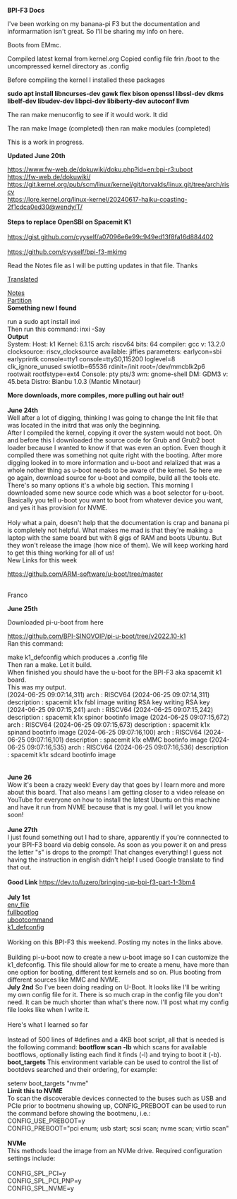 **BPI-F3 Docs**

I've been working on my banana-pi F3 but the documentation and informarmation isn't great. So I'll be sharing my info on here.

Boots from EMmc.

Compiled latest kernal from kernel.org
Copied config file frin /boot to the uncompressed kernel directory as .config

Before compiling the kernel I installed these packages

**sudo apt install libncurses-dev gawk flex bison openssl libssl-dev dkms libelf-dev libudev-dev libpci-dev libiberty-dev autoconf llvm**

The ran make menuconfig to see if it would work. It did

The ran make Image  (completed)
then ran make modules (completed)

This is a work in progress.

**Updated June 20th**

https://www.fw-web.de/dokuwiki/doku.php?id=en:bpi-r3:uboot
<br>
https://fw-web.de/dokuwiki/
<br>
https://git.kernel.org/pub/scm/linux/kernel/git/torvalds/linux.git/tree/arch/riscv
<br>
https://lore.kernel.org/linux-kernel/20240617-haiku-coasting-2f1cdca0ed30@wendy/T/
<br>
<br>
**Steps to replace OpenSBI on Spacemit K1**
<br>
<br>
https://gist.github.com/cyyself/a07096e6e99c949ed13f8fa16d884402
<br>
<br>
https://github.com/cyyself/bpi-f3-mkimg

Read the Notes file as I will be putting updates in that file.
Thanks

[Translated](translated/readme.md)

[Notes](notes/readme.md)<br>
[Partition](partition/readme.md)
<br>
**Something new I found**

run a sudo apt install inxi
<br>
Then run this command:   inxi -Say
<br>
**Output**
<br>
System:
  Host: k1 Kernel: 6.1.15 arch: riscv64 bits: 64 compiler: gcc v: 13.2.0
    clocksource: riscv_clocksource available: jiffies parameters: earlycon=sbi
    earlyprintk console=tty1 console=ttyS0,115200 loglevel=8 clk_ignore_unused
    swiotlb=65536 rdinit=/init root=/dev/mmcblk2p6 rootwait rootfstype=ext4
  Console: pty pts/3 wm: gnome-shell DM: GDM3 v: 45.beta Distro: Bianbu
    1.0.3 (Mantic Minotaur)<br>


**More downloads, more compiles, more pulling out hair out!**
<br>
<br>
**June 24th**
<br>
Well after a lot of digging, thinking I was going to change the Init file that was located in the initrd that was only the beginning.<br>
After I compiled the kernel, copying it over the system would not boot. Oh and before this
I downloaded the source code for Grub and Grub2 boot loader because I wanted to know if that was even an option. Even though it compiled there was 
something not quite right with the booting. After more digging looked in to more information and u-boot and relalized that was a whole nother thing
as u-boot needs to be aware of the kernel. So here we go again, download source for u-boot and compile, build all the tools etc. There's so many options
it's a whole big section. This morning I downloaded some new source code which was a boot selector for u-boot. Basically you tell u-boot you want to boot from whatever
device you want, and yes it has provision for NVME. <br>
<br>
Holy what a pain, doesn't help that the documentation is crap and banana pi is completely not helpful.  What makes me mad is that they're making a laptop with the same board but
with 8 gigs of RAM and boots Ubuntu. But they won't release the image (how nice of them). We will keep working hard to get this thing working for all of us!
<br>
New Links for this week<br>

https://github.com/ARM-software/u-boot/tree/master

<br>
Franco
<br>

**June 25th**

Downloaded pi-u-boot from here<br>

https://github.com/BPI-SINOVOIP/pi-u-boot/tree/v2022.10-k1
<br>
Ran this command:  

make k1_defconfig which produces a .config file<br>
Then ran a make. Let it build. <br>
When finished you should have the u-boot for the BPI-F3 aka spacemit k1 board.<br>
This was my output.<br>
(2024-06-25 09:07:14,311) arch : RISCV64
(2024-06-25 09:07:14,311) description : spacemit k1x fsbl image
writing RSA key
writing RSA key
(2024-06-25 09:07:15,241) arch : RISCV64
(2024-06-25 09:07:15,242) description : spacemit k1x spinor bootinfo image
(2024-06-25 09:07:15,672) arch : RISCV64
(2024-06-25 09:07:15,673) description : spacemit k1x spinand bootinfo image
(2024-06-25 09:07:16,100) arch : RISCV64
(2024-06-25 09:07:16,101) description : spacemit k1x eMMC bootinfo image
(2024-06-25 09:07:16,535) arch : RISCV64
(2024-06-25 09:07:16,536) description : spacemit k1x sdcard bootinfo image<br><br><br>
**June 26**
<br>
Wow it's been a crazy week! Every day that goes by I learn more and more about this board. That also means I am getting closer to a video release on YouTube for everyone on how to install the latest Ubuntu on this machine and have it run from NVME because that is my goal. I will let you know soon!
<br>
<br>
**June 27th**
<br>
I just found something out I had to share, apparently if you're connnected to your BPI-F3 board via debig console. As soon as you power it on and press the letter "s" is drops to the prompt!
That changes everything! I guess not having the instruction in english didn't help! I used Google translate to find that out.<br>
<br>
**Good Link**
https://dev.to/luzero/bringing-up-bpi-f3-part-1-3bm4<br>
<br>
**July 1st**
<br>
[env_file](notes/env_print)<br>
[fullbootlog](notes/fullbootlog)<br>
[ubootcommand](notes/ubootcommands)<br>
[k1_defconfig](notes/k1_defconfig)<br>
<br>
Working on this BPI-F3 this weekend. Posting my notes in the links above.  
<br>
Building pi-u-boot now to create a new u-boot image so I can customize the k1_defconfig. This file should allow for me to create a menu, have more than one option for booting, different test kernels and so on. Plus booting from different sources like MMC and NVME.<br>
**July 2nd**
So I've been doing reading on U-Boot. It looks like I'll be writing my own config file for it. There is so much crap in the config file you don't need. It can be much shorter than what's there now. I'll post what  my config file looks like when I write it.<br>
<br>
Here's what I learned so far<br>
<br>
Instead of 500 lines of #defines and a 4KB boot script, all that is needed is the following command:
**bootflow scan -lb**
which scans for available bootflows, optionally listing each find it finds (-l) and trying to boot it (-b).
<br>
**boot_targets**
This environment variable can be used to control the list of bootdevs searched and their ordering, for example:<br>

setenv boot_targets "nvme"
<br>
**Limit this to NVME**
<br>
To scan the discoverable devices connected to the buses such as USB and PCIe prior to bootmenu showing up, CONFIG_PREBOOT can be used to run the command before showing the bootmenu, i.e.:
<br>
CONFIG_USE_PREBOOT=y<br>
CONFIG_PREBOOT="pci enum; usb start; scsi scan; nvme scan; virtio scan"<br>
<br>
**NVMe**
<br>
This methods load the image from an NVMe drive. Required configuration settings include:<br>
<br>
CONFIG_SPL_PCI=y
<br>
CONFIG_SPL_PCI_PNP=y
<br>
CONFIG_SPL_NVME=y
<br>



